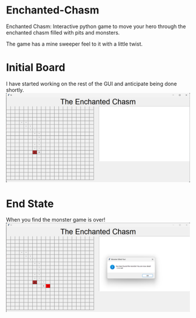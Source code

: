 # Enchanted-Chasm
Enchanted Chasm: Interactive python game to move your hero through the enchanted chasm filled with pits and monsters. 

The game has a mine sweeper feel to it with a little twist. 

# Initial Board
I have started working on the rest of the GUI and anticipate being done shortly. 
![Game Board](/Z_MDImages/game-start.png)


# End State
When you find the monster game is over!
![Game Board](/Z_MDImages/game-over.png)